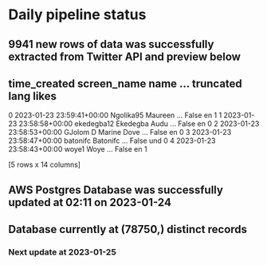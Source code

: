 # Daily pipeline status
## 9941 new rows of data was successfully extracted from Twitter API and preview below
##                time_created screen_name           name  ... truncated lang likes
0 2023-01-23 23:59:41+00:00   Ngolika95        Maureen  ...     False   en     1
1 2023-01-23 23:58:58+00:00  ekedegba12  Ekedegba Audu  ...     False   en     0
2 2023-01-23 23:58:53+00:00      GJolom  D Marine Dove  ...     False   en     0
3 2023-01-23 23:58:47+00:00    batonifc       Batonifc  ...     False  und     0
4 2023-01-23 23:58:43+00:00       woye1           Woye  ...     False   en     1

[5 rows x 14 columns]
## AWS Postgres Database was successfully updated at  02:11 on 2023-01-24
## Database currently at (78750,) distinct records
### Next update at 2023-01-25
